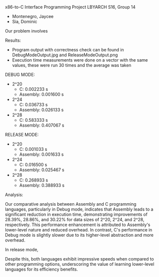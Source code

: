 x86-to-C Interface Programming Project
LBYARCH S16, Group 14
- Montenegro, Jaycee
- Sia, Dominic

Our problem involves

Results:
- Program output with correctness check can be found in DebugModeOutput.jpg and ReleaseModeOutput.png
- Execution time measurements were done on a vector with the same values, these were run 30 times and the average was taken

DEBUG MODE:
* 2^20
  * C:          0.002233 s
  * Assembly:   0.001600 s
* 2^24
  * C:          0.036733 s
  * Assembly:   0.026133 s
* 2^28
  * C:          0.583333 s
  * Assembly:   0.407067 s

RELEASE MODE:
* 2^20
  * C:          0.001033 s
  * Assembly:   0.001633 s
* 2^24
  * C:          0.016500 s
  * Assembly:   0.025467 s
* 2^28
  * C:          0.268933 s
  * Assembly:   0.388933 s

Analysis:

Our comparative analysis between Assembly and C programming languages, particularly in Debug mode, indicates that Assembly leads to a significant reduction in execution time, demonstrating improvements of 28.39%, 28.86%, and 30.22% for data sizes of 2^20, 2^24, and 2^28, respectively. This performance enhancement is attributed to Assembly's lower-level nature and reduced overhead. In contrast, C's performance in Debug mode is slightly slower due to its higher-level abstraction and more overhead. 

In release mode, 

Despite this, both languages exhibit impressive speeds when compared to other programming options, underscoring the value of learning lower-level languages for its efficiency benefits.
